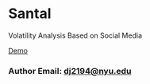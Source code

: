 # Santal
Volatility Analysis Based on Social Media

[Demo](https://github.com/TigaJi/Santal/blob/main/Demo.ipynb)

### Author Email: dj2194@nyu.edu

